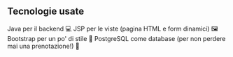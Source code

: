 ## Tecnologie usate

Java per il backend 💻
JSP per le viste (pagina HTML e form dinamici) 🖼️
Bootstrap per un po' di stile 💅
PostgreSQL come database (per non perdere mai una prenotazione!) 💾

